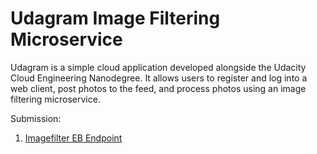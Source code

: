 # Udagram Image Filtering Microservice

Udagram is a simple cloud application developed alongside the Udacity Cloud Engineering Nanodegree. It allows users to register and log into a web client, post photos to the feed, and process photos using an image filtering microservice.

Submission:
1. [Imagefilter EB Endpoint](Udagram-dev2222.us-east-1.elasticbeanstalk.com)

